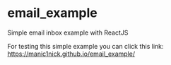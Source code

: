 # email_example
Simple email inbox example with ReactJS

For testing this simple example you can click this link: https://manic1nick.github.io/email_example/
